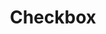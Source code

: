 ---
layout: layouts/right
title: Checkbox
tags: patterns
summary:

include: "{% include 'patterns/checkbox/checkbox.md' %}"
---